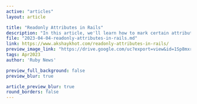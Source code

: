 ```yaml
---
active: "articles"
layout: article

title: "Readonly Attributes in Rails"
description: "In this article, we'll learn how to mark certain attributes as readonly on your active record models, to prevent them from any future updates after the record is created and saved to the database."
file: "2023-04-04-readonly-attributes-in-rails.md"
link: https://www.akshaykhot.com/readonly-attributes-in-rails/ 
preview_image_link: "https://drive.google.com/uc?export=view&id=1Sp8mxr-Y9Xy73lPd6DMaLMRCiAocosEG"
tags: Apr2023
author: 'Ruby News'

preview_full_background: false
preview_blur: true

article_preview_blur: true
round_borders: false
---
```

